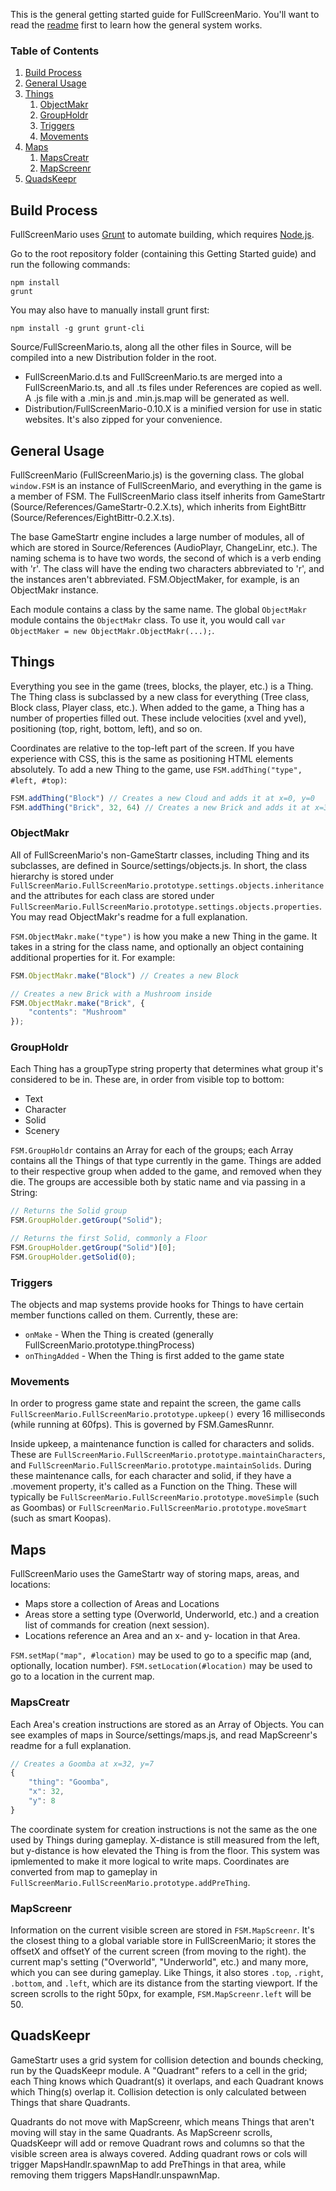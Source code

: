 This is the general getting started guide for FullScreenMario. You'll want to read the [readme](README.md) first to learn how the general system works.

### Table of Contents

1. [Build Process](#build-process)
2. [General Usage](#general-usage)
3. [Things](#things)
    1. [ObjectMakr](#objectmakr)
    2. [GroupHoldr](#GroupHoldr)
    3. [Triggers](#triggers)
    4. [Movements](#movements)
4. [Maps](#maps)
    1. [MapsCreatr](#mapscreatr)
    3. [MapScreenr](#mapscreenr)
5. [QuadsKeepr](#quadskeepr)

## Build Process

FullScreenMario uses [Grunt](http://gruntjs.com/) to automate building, which requires [Node.js](http://node.js.org). 

Go to the root repository folder (containing this Getting Started guide) and run the following commands:

    npm install
    grunt
    
You may also have to manually install grunt first:

    npm install -g grunt grunt-cli

Source/FullScreenMario.ts, along all the other files in Source, will be compiled into a new Distribution folder in the root.

* FullScreenMario.d.ts and FullScreenMario.ts are merged into a FullScreenMario.ts, and all .ts files under References are copied as well. A .js file with a .min.js and .min.js.map will be generated as well.
* Distribution/FullScreenMario-0.10.X is a minified version for use in static websites. It's also zipped for your convenience.

## General Usage

FullScreenMario (FullScreenMario.js) is the governing class. The global `window.FSM` is an instance of FullScreenMario, and everything in the game is a member of FSM. The FullScreenMario class itself inherits from GameStartr (Source/References/GameStartr-0.2.X.ts), which inherits from EightBittr (Source/References/EightBittr-0.2.X.ts).

The base GameStartr engine includes a large number of modules, all of which are stored in Source/References (AudioPlayr, ChangeLinr, etc.). The naming schema is to have two words, the second of which is a verb ending with 'r'. The class will have the ending two characters abbreviated to 'r', and the instances aren't abbreviated. FSM.ObjectMaker, for example, is an ObjectMakr instance.

Each module contains a class by the same name. The global `ObjectMakr` module contains the `ObjectMakr` class. To use it, you would call `var ObjectMaker = new ObjectMakr.ObjectMakr(...);`.

## Things

Everything you see in the game (trees, blocks, the player, etc.) is a Thing. The Thing class is subclassed by a new class for everything (Tree class, Block class, Player class, etc.). When added to the game, a Thing has a number of properties filled out. These include velocities (xvel and yvel), positioning (top, right, bottom, left), and so on.

Coordinates are relative to the top-left part of the screen. If you have experience with CSS, this is the same as positioning HTML elements absolutely. To add a new Thing to the game, use `FSM.addThing("type", #left, #top)`:

```javascript
FSM.addThing("Block") // Creates a new Cloud and adds it at x=0, y=0
FSM.addThing("Brick", 32, 64) // Creates a new Brick and adds it at x=32, y=64
```

### ObjectMakr

All of FullScreenMario's non-GameStartr classes, including Thing and its subclasses, are defined in Source/settings/objects.js. In short, the class hierarchy is stored under `FullScreenMario.FullScreenMario.prototype.settings.objects.inheritance` and the attributes for each class are stored under `FullScreenMario.FullScreenMario.prototype.settings.objects.properties`. You may read ObjectMakr's readme for a full explanation.

`FSM.ObjectMakr.make("type")` is how you make a new Thing in the game. It takes in a string for the class name, and optionally an object containing additional properties for it. For example:

```javascript
FSM.ObjectMakr.make("Block") // Creates a new Block

// Creates a new Brick with a Mushroom inside
FSM.ObjectMakr.make("Brick", {
    "contents": "Mushroom"
});
```

### GroupHoldr

Each Thing has a groupType string property that determines what group it's considered to be in. These are, in order from visible top to bottom:

* Text
* Character
* Solid
* Scenery

`FSM.GroupHoldr` contains an Array for each of the groups; each Array contains all the Things of that type currently in the game. Things are added to their respective group when added to the game, and removed when they die. The groups are accessible both by static name and via passing in a String:

```javascript
// Returns the Solid group
FSM.GroupHolder.getGroup("Solid");

// Returns the first Solid, commonly a Floor
FSM.GroupHolder.getGroup("Solid")[0];
FSM.GroupHolder.getSolid(0);
```

### Triggers

The objects and map systems provide hooks for Things to have certain member functions called on them. Currently, these are:

* `onMake` - When the Thing is created (generally FullScreenMario.prototype.thingProcess)
* `onThingAdded` - When the Thing is first added to the game state

### Movements

In order to progress game state and repaint the screen, the game calls `FullScreenMario.FullScreenMario.prototype.upkeep()` every 16 milliseconds (while running at 60fps). This is governed by FSM.GamesRunnr.

Inside upkeep, a maintenance function is called for characters and solids. These are `FullScreenMario.FullScreenMario.prototype.maintainCharacters`, and `FullScreenMario.FullScreenMario.prototype.maintainSolids`. During these maintenance calls, for each character and solid, if they have a .movement property, it's called as a Function on the Thing. These will typically be `FullScreenMario.FullScreenMario.prototype.moveSimple` (such as Goombas) or `FullScreenMario.FullScreenMario.prototype.moveSmart` (such as smart Koopas).

## Maps

FullScreenMario uses the GameStartr way of storing maps, areas, and locations:

* Maps store a collection of Areas and Locations
* Areas store a setting type (Overworld, Underworld, etc.) and a creation list of commands for creation (next session).
* Locations reference an Area and an x- and y- location in that Area.

`FSM.setMap("map", #location)` may be used to go to a specific map (and, optionally, location number). `FSM.setLocation(#location)` may be used to go to a location in the current map.

### MapsCreatr

Each Area's creation instructions are stored as an Array of Objects. You can see examples of maps in Source/settings/maps.js, and read MapScreenr's readme for a full explanation.

```javascript
// Creates a Goomba at x=32, y=7
{
    "thing": "Goomba",
    "x": 32,
    "y": 8
}
``` 

The coordinate system for creation instructions is not the same as the one used by Things during gameplay. X-distance is still measured from the left, but y-distance is how elevated the Thing is from the floor. This system was ipmlemented to make it more logical to write maps. Coordinates are converted from map to gameplay in `FullScreenMario.FullScreenMario.prototype.addPreThing`. 

### MapScreenr

Information on the current visible screen are stored in `FSM.MapScreenr`. It's the closest thing to a global variable store in FullScreenMario; it stores the offsetX and offsetY of the current screen (from moving to the right). the current map's setting ("Overworld", "Underworld", etc.) and many more, which you can see during gameplay. Like Things, it also stores `.top`, `.right`, `.bottom`, and `.left`, which are its distance from the starting viewport. If the screen scrolls to the right 50px, for example, `FSM.MapScreenr.left` will be 50.

## QuadsKeepr

GameStartr uses a grid system for collision detection and bounds checking, run by the QuadsKeepr module. A "Quadrant" refers to a cell in the grid; each Thing knows which Quadrant(s) it overlaps, and each Quadrant knows which Thing(s) overlap it. Collision detection is only calculated between Things that share Quadrants. 

Quadrants do not move with MapScreenr, which means Things that aren't moving will stay in the same Quadrants. As MapScreenr scrolls, QuadsKeepr will add or remove Quadrant rows and columns so that the visible screen area is always covered. Adding quadrant rows or cols will trigger MapsHandlr.spawnMap to add PreThings in that area, while removing them triggers MapsHandlr.unspawnMap.
 

